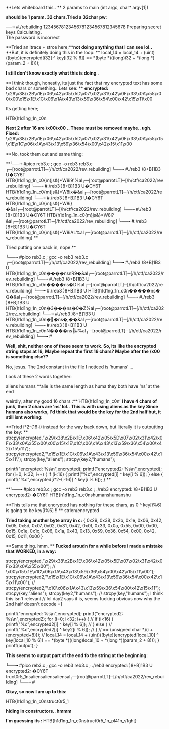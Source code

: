 

**Lets whiteboard this\.\.
**
2 params to main \(int argc, char\* argv\[1\]\)

**should be 1 param\.  32 chars\.Tried a 32char pw**:

──╼ #\./rebuilding 12345678123456781234567812345678
Preparing secret keys
Calculating \.    
The password is incorrect

**Tried an ltrace \+ strce here;****not doing anything that I can see lol\.\.**
**But, it is definitely doing this in the loop:
**
local\_14 = local\_14 \+
\(uint\)\(\(byte\)\(encrypted\[i32\] ^ key\[i32 % 6\]\) ==
\*\(byte \*\)\(\(long\)i32 \+ \*\(long \*\)\(param\_2 \+ 8\)\)\);


**I still don't know exactly what this is doing**\.\.

**I think though, honestly, its just the fact that my encrypted text has some bad chars or something\.\. Lets see:
**
**encrypted:**
\\x29\\x38\\x2B\\x1E\\x06\\x42\\x05\\x5D\\x07\\x02\\x31\\x42\\x0F\\x33\\x0A\\x55\\x00\\x00\\x15\\x1E\\x1C\\x06\\x1A\\x43\\x13\\x59\\x36\\x54\\x00\\x42\\x15\\x11\\x00


Its getting here;

HTB\{h1d1ng\_1n\_c0n

**Next 2 after 16 are \\x00\\x00 \.\. These must be removed maybe\.\. ugh\.**
**Fixed:**
\\x29\\x38\\x2B\\x1E\\x06\\x42\\x05\\x5D\\x07\\x02\\x31\\x42\\x0F\\x33\\x0A\\x55\\x15\\x1E\\x1C\\x06\\x1A\\x43\\x13\\x59\\x36\\x54\\x00\\x42\\x15\\x11\\x00

**No, took them out and same thing:

**└──╼ #pico reb3\.c ; gcc \-o reb3 reb3\.c
┌─\[root@parrotLT\]─\[/h/ctf/ca2022/rev\_rebuilding\]
└──╼ #\./reb3
\)8\+B\]1B3
U�CY6T
HTB\{h1d1ng\_1n\_c0\{m\}js\&\}\*W8i9'%al┌─\[root@parrotLT\]─\[/h/ctf/ca2022/rev\_rebuilding\]
└──╼ #\./reb3
\)8\+B\]1B3
U�CY6T
HTB\{h1d1ng\_1n\_c0\{m\}js\&\}\*W8ix�\&al┌─\[root@parrotLT\]─\[/h/ctf/ca2022/rev\_rebuilding\]
└──╼ #\./reb3
\)8\+B\]1B3
U�CY6T
HTB\{h1d1ng\_1n\_c0\{m\}js\&\}\*W8i\}�\&al┌─\[root@parrotLT\]─\[/h/ctf/ca2022/rev\_rebuilding\]
└──╼ #\./reb3
\)8\+B\]1B3
U�CY6T
HTB\{h1d1ng\_1n\_c0\{m\}js\&\}\*W8i?\&al┌─\[root@parrotLT\]─\[/h/ctf/ca2022/rev\_rebuilding\]
└──╼ #\./reb3
\)8\+B\]1B3
U�CY6T
HTB\{h1d1ng\_1n\_c0\{m\}js\&\}\*W8iAL%al┌─\[root@parrotLT\]─\[/h/ctf/ca2022/rev\_rebuilding\]
**

Tried putting one back in, nope\.**

└──╼ #pico reb3\.c ; gcc \-o reb3 reb3\.c
┌─\[root@parrotLT\]─\[/h/ctf/ca2022/rev\_rebuilding\]
└──╼ #\./reb3
\)8\+B\]1B3
U
HTB\{h1d1ng\_1n\_c0n����nsnR9�\&al┌─\[root@parrotLT\]─\[/h/ctf/ca2022/rev\_rebuilding\]
└──╼ #\./reb3
\)8\+B\]1B3
U
HTB\{h1d1ng\_1n\_c0n����ns�D%al┌─\[root@parrotLT\]─\[/h/ctf/ca2022/rev\_rebuilding\]
└──╼ #\./reb3
\)8\+B\]1B3
U
HTB\{h1d1ng\_1n\_c0n�����ns� Q�\&al┌─\[root@parrotLT\]─\[/h/ctf/ca2022/rev\_rebuilding\]
└──╼ #\./reb3
\)8\+B\]1B3
U
HTB\{h1d1ng\_1n\_c0n�3���ns�0�Z%al┌─\[root@parrotLT\]─\[/h/ctf/ca2022/rev\_rebuilding\]
└──╼ #\./reb3
\)8\+B\]1B3
U
HTB\{h1d1ng\_1n\_c0n��ns�;��\&al┌─\[root@parrotLT\]─\[/h/ctf/ca2022/rev\_rebuilding\]
└──╼ #\./reb3
\)8\+B\]1B3
U
HTB\{h1d1ng\_1n\_c0nN����ns#%al┌─\[root@parrotLT\]─\[/h/ctf/ca2022/rev\_rebuilding\]
└──╼ #

**Well, shit, neither one of these seem to work\.  So, its like the encrypted string stops at 16,**
**Maybe repeat the first 16 chars? Maybe after the /x00 is something else??**

No, jesus\.  The 2nd constant in the file I noticed is ‘humans’ \.\.\.

Look at these 2 words together:

aliens
humans
**alie is the same length as huma
they both have ‘ns’ at the end

weirdly, after my good 16 chars :**‘HTB\{h1d1ng\_1n\_c0n’ **I have 4 chars of junk, then 2 chars are ‘ns’ lol\.\.**
**This is with using aliens as the key
Since humans also works, I'd think that would be the key for the 2nd half
but, it still isnt working:**



**Tried i\*2\-\(16\-i\) instead for the way back down, but literally it is outputting the key:
**
strcpy\(encrypted,"\\x29\\x38\\x2B\\x1E\\x06\\x42\\x05\\x5D\\x07\\x02\\x31\\x42\\x0F\\x33\\x0A\\x55\\x00\\x00\\x15\\x1E\\x1C\\x06\\x1A\\x43\\x13\\x59\\x36\\x54\\x00\\x42\\x15\\x11\\'\);
strcpy\(encrypted2,"\\x15\\x1E\\x1C\\x06\\x1A\\x43\\x13\\x59\\x36\\x54\\x00\\x42\\x15\\x11\\"\);
strcpy\(key,"aliens"\);
strcpy\(key2,"humans"\);

printf\("encrypted: %s\\n",encrypted\);
printf\("encrypted2: %s\\n",encrypted\);
for \(i=0; i\<32; i\+\+\) \{
if \(i\<16\) \{
printf\("%c",encrypted\[i\] ^ key\[i % 6\]\);
\} else \{
printf\("%c",encrypted\[i\*2\-\(i\-16\)\] ^ key\[i % 6\]\);
\}
**

**└──╼ #pico reb3\.c ; gcc \-o reb3 reb3\.c ; \./reb3
encrypted: \)8\+B\]1B3
U
encrypted2: �CY6T
HTB\{h1d1ng\_1n\_c0nshumanshumanshu

**This tells me that encrypted has nothing for these chars, as 0 ^ key\[i%6\] is going to be key\[i%6\] \!\!
**
strlen\(encrypted

**Tried taking another byte array in c:**
\{ 0x29, 0x38, 0x2b, 0x1e, 0x06, 0x42, 0x05, 0x5d, 0x07, 0x02, 0x31, 0x42, 0x0f, 0x33, 0x0a, 0x55, 0x00, 0x00, 0x15, 0x1e, 0x1c, 0x06, 0x1a, 0x43, 0x13, 0x59, 0x36, 0x54, 0x00, 0x42, 0x15, 0x11, 0x00 \}

**Same thing\. hmm\.
**
**Fucked aroudn for a while before i made a mistake that WORKED, in a way:**

strcpy\(encrypted,"\\x29\\x38\\x2B\\x1E\\x06\\x42\\x05\\x5D\\x07\\x02\\x31\\x42\\x0F\\x33\\x0A\\x55\\x00"\);
// \\x00\\x15\\x1E\\x1C\\x06\\x1A\\x43\\x13\\x59\\x36\\x54\\x00\\x42\\x15\\x11\\x00"\);
strcpy\(encrypted2,"\\x15\\x1E\\x1C\\x06\\x1A\\x43\\x13\\x59\\x36\\x54\\x00\\x42\\x15\\x11\\x00"\);
//  strcpy\(encrypted2,"\\x1C\\x06\\x1A\\x43\\x13\\x59\\x36\\x54\\x00\\x42\\x15\\x11"\);
strcpy\(key,"aliens"\);
strcpy\(key2,"humans"\);
//  strcpy\(key,"humans"\);  I think this isn't relevant  // lol day2 says it is, seems fucking obvious now why the 2nd half doesn't decode =\]

printf\("encrypted: %s\\n",encrypted\);
printf\("encrypted2: %s\\n",encrypted2\);
for \(i=0; i\<32; i\+\+\) \{
//    if \(i\<16\) \{
printf\("%c",encrypted2\[i\] ^ key\[i % 6\]\);
//    \} else \{
//      printf\("%c",encrypted2\[i\] ^ key2\[i % 6\]\);
//    \}
// == \(unsigned char \*\)\(i \+ \(encrypted\+8\)\)\);
//  local\_14 = local\_14 \+ \(uint\)\(\(byte\)\(encrypted\[local\_10\] ^ key\[local\_10 % 6\]\) == \*\(byte \*\)\(\(long\)local\_10 \+ \*\(long \*\)\(param\_2 \+ 8\)\)\);
\}
printf\(output\);
\}

**This seems to output part of the end fo the string at the beginning:**


└──╼ #pico reb3\.c ; gcc \-o reb3 reb3\.c ; \./reb3
encrypted: \)8\+B\]1B3
U
encrypted2: �CY6T
truct0r5\_1nsaliensaliensaliensal┌─\[root@parrotLT\]─\[/h/ctf/ca2022/rev\_rebuilding\]
└──╼ #

**Okay, so now I am up to this:**

HTB\{h1d1ng\_1n\_c0nstruct0r5\_1

**hiding in constructors\.\. hmmm**

**I'm guessing its :**
HTB\{h1d1ng\_1n\_c0nstruct0r5\_1n\_pl41n\_s1ght\}